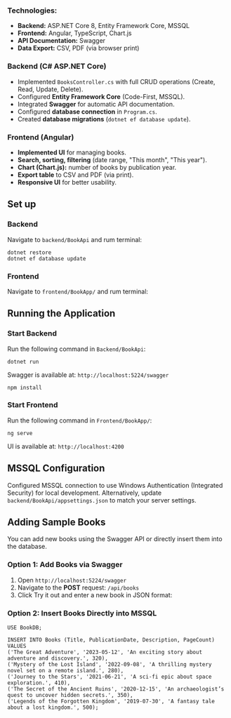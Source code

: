 ### Technologies:
- **Backend:** ASP.NET Core 8, Entity Framework Core, MSSQL
- **Frontend:** Angular, TypeScript, Chart.js
- **API Documentation:** Swagger
- **Data Export:** CSV, PDF (via browser print)

### Backend (C# ASP.NET Core)
- Implemented `BooksController.cs` with full CRUD operations (Create, Read, Update, Delete).
- Configured **Entity Framework Core** (Code-First, MSSQL).
- Integrated **Swagger** for automatic API documentation.
- Configured **database connection** in `Program.cs`.
- Created **database migrations** (`dotnet ef database update`).

### Frontend (Angular)
- **Implemented UI** for managing books.
- **Search, sorting, filtering** (date range, "This month", "This year").
- **Chart (Chart.js):** number of books by publication year.
- **Export table** to CSV and PDF (via print).
- **Responsive UI** for better usability.

## Set up
### Backend
Navigate to `backend/BookApi` and rum terminal:
```
dotnet restore
dotnet ef database update
```
### Frontend
Navigate to `frontend/BookApp/` and rum terminal:


## Running the Application
### Start Backend
Run the following command in `Backend/BookApi`: 
```
dotnet run
```
Swagger is available at: `http://localhost:5224/swagger`
```
npm install
```

### Start Frontend
Run the following command in `Frontend/BookApp/`:
```
ng serve
```
UI is available at: `http://localhost:4200`

## MSSQL Configuration
Configured MSSQL connection to use Windows Authentication (Integrated Security) for local development.
Alternatively, update `backend/BookApi/appsettings.json` to match your server settings.

## Adding Sample Books
You can add new books using the Swagger API or directly insert them into the database.

### Option 1: Add Books via Swagger
1. Open `http://localhost:5224/swagger`
2. Navigate to the **POST** request: `/api/books`
3. Click Try it out and enter a new book in JSON format:

### Option 2: Insert Books Directly into MSSQL
```
USE BookDB;

INSERT INTO Books (Title, PublicationDate, Description, PageCount) VALUES
('The Great Adventure', '2023-05-12', 'An exciting story about adventure and discovery.', 320),
('Mystery of the Lost Island', '2022-09-08', 'A thrilling mystery novel set on a remote island.', 280),
('Journey to the Stars', '2021-06-21', 'A sci-fi epic about space exploration.', 410),
('The Secret of the Ancient Ruins', '2020-12-15', 'An archaeologist’s quest to uncover hidden secrets.', 350),
('Legends of the Forgotten Kingdom', '2019-07-30', 'A fantasy tale about a lost kingdom.', 500);
```
